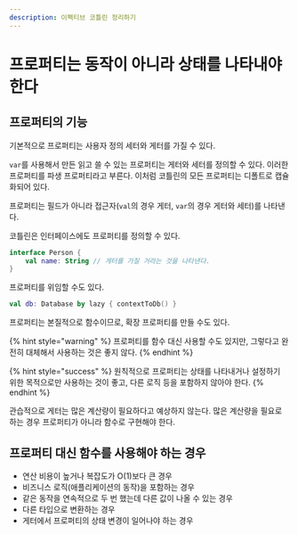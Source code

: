 ```yaml
---
description: 이펙티브 코틀린 정리하기
---
```


# 프로퍼티는 동작이 아니라 상태를 나타내야 한다

## 프로퍼티의 기능

기본적으로 프로퍼티는 사용자 정의 세터와 게터를 가질 수 있다.

`var`를 사용해서 만든 읽고 쓸 수 있는 프로퍼티는 게터와 세터를 정의할 수 있다. 이러한 프로퍼티를 파생 프로퍼티라고 부른다. 이처럼 코틀린의 모든 프로퍼티는 디폴트로 캡슐화되어 있다.

프로퍼티는 필드가 아니라 접근자(`val`의 경우 게터, `var`의 경우 게터와 세터)를 나타낸다.

코틀린은 인터페이스에도 프로퍼티를 정의할 수 있다.

```kotlin
interface Person {
    val name: String // 게터를 가질 거라는 것을 나타낸다.
}
```

프로퍼티를 위임할 수도 있다.

```kotlin
val db: Database by lazy { contextToDb() }
```

프로퍼티는 본질적으로 함수이므로, 확장 프로퍼티를 만들 수도 있다.

{% hint style="warning" %}
프로퍼티를 함수 대신 사용할 수도 있지만, 그렇다고 완전히 대체해서 사용하는 것은 좋지 않다.
{% endhint %}

{% hint style="success" %}
원칙적으로 프로퍼티는 상태를 나타내거나 설정하기 위한 목적으로만 사용하는 것이 좋고, 다른 로직 등을 포함하지 않아야 한다.
{% endhint %}

관습적으로 게터는 많은 계산량이 필요하다고 예상하지 않는다. 많은 계산량을 필요로 하는 경우 프로퍼티가 아니라 함수로 구현해야 한다.

## 프로퍼티 대신 함수를 사용해야 하는 경우

- 연산 비용이 높거나 복잡도가 O(1)보다 큰 경우
- 비즈니스 로직(애플리케이션의 동작)을 포함하는 경우
- 같은 동작을 연속적으로 두 번 했는데 다른 값이 나올 수 있는 경우
- 다른 타입으로 변환하는 경우
- 게터에서 프로퍼티의 상태 변경이 일어나야 하는 경우
